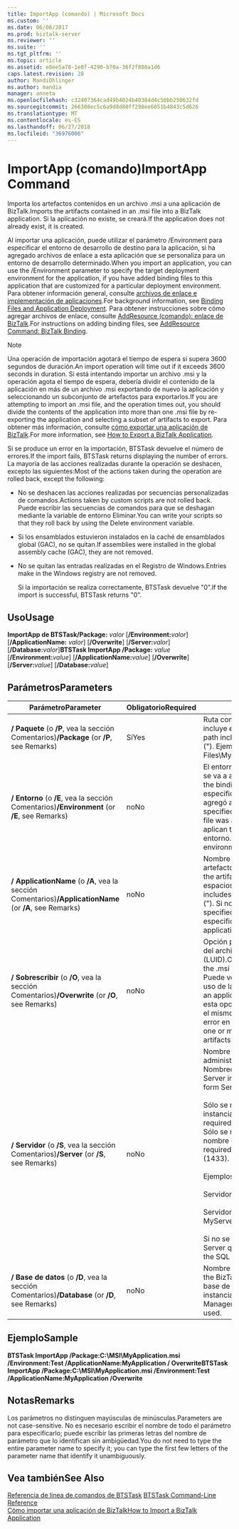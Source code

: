 ```yaml
---
title: ImportApp (comando) | Microsoft Docs
ms.custom: ''
ms.date: 06/08/2017
ms.prod: biztalk-server
ms.reviewer: ''
ms.suite: ''
ms.tgt_pltfrm: ''
ms.topic: article
ms.assetid: e8ee5a78-1e8f-4290-b70a-36f2f888a1d6
caps.latest.revision: 28
author: MandiOhlinger
ms.author: mandia
manager: anneta
ms.openlocfilehash: c32407364cad49b4024b40384d4c50bb250632fd
ms.sourcegitcommit: 266308ec5c6a9d8d80ff298ee6051b4843c5d626
ms.translationtype: MT
ms.contentlocale: es-ES
ms.lasthandoff: 06/27/2018
ms.locfileid: "36976006"
---
```

# <a name="importapp-command"></a><span data-ttu-id="77cae-102">ImportApp (comando)</span><span class="sxs-lookup"><span data-stu-id="77cae-102">ImportApp Command</span></span>
<span data-ttu-id="77cae-103">Importa los artefactos contenidos en un archivo .msi a una aplicación de BizTalk.</span><span class="sxs-lookup"><span data-stu-id="77cae-103">Imports the artifacts contained in an .msi file into a BizTalk application.</span></span> <span data-ttu-id="77cae-104">Si la aplicación no existe, se creará.</span><span class="sxs-lookup"><span data-stu-id="77cae-104">If the application does not already exist, it is created.</span></span>  
  
 <span data-ttu-id="77cae-105">Al importar una aplicación, puede utilizar el parámetro /Environment para especificar el entorno de desarrollo de destino para la aplicación, si ha agregado archivos de enlace a esta aplicación que se personaliza para un entorno de desarrollo determinado.</span><span class="sxs-lookup"><span data-stu-id="77cae-105">When you import an application, you can use the /Environment parameter to specify the target deployment environment for the application, if you have added binding files to this application that are customized for a particular deployment environment.</span></span> <span data-ttu-id="77cae-106">Para obtener información general, consulte [archivos de enlace e implementación de aplicaciones](../core/binding-files-and-application-deployment.md).</span><span class="sxs-lookup"><span data-stu-id="77cae-106">For background information, see [Binding Files and Application Deployment](../core/binding-files-and-application-deployment.md).</span></span> <span data-ttu-id="77cae-107">Para obtener instrucciones sobre cómo agregar archivos de enlace, consulte [AddResource (comando): enlace de BizTalk](../core/addresource-command-biztalk-binding.md).</span><span class="sxs-lookup"><span data-stu-id="77cae-107">For instructions on adding binding files, see [AddResource Command: BizTalk Binding](../core/addresource-command-biztalk-binding.md).</span></span>  
  
> [!NOTE]
>  <span data-ttu-id="77cae-108">Una operación de importación agotará el tiempo de espera si supera 3600 segundos de duración.</span><span class="sxs-lookup"><span data-stu-id="77cae-108">An import operation will time out if it exceeds 3600 seconds in duration.</span></span> <span data-ttu-id="77cae-109">Si está intentando importar un archivo .msi y la operación agota el tiempo de espera, debería dividir el contenido de la aplicación en más de un archivo .msi exportando de nuevo la aplicación y seleccionando un subconjunto de artefactos para exportarlos.</span><span class="sxs-lookup"><span data-stu-id="77cae-109">If you are attempting to import an .msi file, and the operation times out, you should divide the contents of the application into more than one .msi file by re-exporting the application and selecting a subset of artifacts to export.</span></span> <span data-ttu-id="77cae-110">Para obtener más información, consulte [cómo exportar una aplicación de BizTalk](../core/how-to-export-a-biztalk-application.md).</span><span class="sxs-lookup"><span data-stu-id="77cae-110">For more information, see [How to Export a BizTalk Application](../core/how-to-export-a-biztalk-application.md).</span></span>  
  
 <span data-ttu-id="77cae-111">Si se produce un error en la importación, BTSTask devuelve el número de errores.</span><span class="sxs-lookup"><span data-stu-id="77cae-111">If the import fails, BTSTask returns displaying the number of errors.</span></span> <span data-ttu-id="77cae-112">La mayoría de las acciones realizadas durante la operación se deshacen, excepto las siguientes:</span><span class="sxs-lookup"><span data-stu-id="77cae-112">Most of the actions taken during the operation are rolled back, except the following:</span></span>  
  
- <span data-ttu-id="77cae-113">No se deshacen las acciones realizadas por secuencias personalizadas de comandos.</span><span class="sxs-lookup"><span data-stu-id="77cae-113">Actions taken by custom scripts are not rolled back.</span></span> <span data-ttu-id="77cae-114">Puede escribir las secuencias de comandos para que se deshagan mediante la variable de entorno Eliminar.</span><span class="sxs-lookup"><span data-stu-id="77cae-114">You can write your scripts so that they roll back by using the Delete environment variable.</span></span>  
  
- <span data-ttu-id="77cae-115">Si los ensamblados estuvieron instalados en la caché de ensamblados global (GAC), no se quitan.</span><span class="sxs-lookup"><span data-stu-id="77cae-115">If assemblies were installed in the global assembly cache (GAC), they are not removed.</span></span>  
  
- <span data-ttu-id="77cae-116">No se quitan las entradas realizadas en el Registro de Windows.</span><span class="sxs-lookup"><span data-stu-id="77cae-116">Entries make in the Windows registry are not removed.</span></span>  
  
  <span data-ttu-id="77cae-117">Si la importación se realiza correctamente, BTSTask devuelve "0".</span><span class="sxs-lookup"><span data-stu-id="77cae-117">If the import is successful, BTSTask returns "0".</span></span>  
  
## <a name="usage"></a><span data-ttu-id="77cae-118">Uso</span><span class="sxs-lookup"><span data-stu-id="77cae-118">Usage</span></span>  
 <span data-ttu-id="77cae-119">**ImportApp de BTSTask/Package:** *valor* [**/Environment:**<em>valor</em>] [**/ApplicationName:**  <em>valor</em>] [**/Overwrite**] [**/Server:**<em>valor</em>] [**/Database:**<em>valor</em>]</span><span class="sxs-lookup"><span data-stu-id="77cae-119">**BTSTask ImportApp /Package:** *value* [**/Environment:**<em>value</em>] [**/ApplicationName:**<em>value</em>] [**/Overwrite**] [**/Server:**<em>value</em>] [**/Database:**<em>value</em>]</span></span>  
  
## <a name="parameters"></a><span data-ttu-id="77cae-120">Parámetros</span><span class="sxs-lookup"><span data-stu-id="77cae-120">Parameters</span></span>  
  
|<span data-ttu-id="77cae-121">Parámetro</span><span class="sxs-lookup"><span data-stu-id="77cae-121">Parameter</span></span>|<span data-ttu-id="77cae-122">Obligatorio</span><span class="sxs-lookup"><span data-stu-id="77cae-122">Required</span></span>|<span data-ttu-id="77cae-123">Valor</span><span class="sxs-lookup"><span data-stu-id="77cae-123">Value</span></span>|  
|---------------|--------------|-----------|  
|<span data-ttu-id="77cae-124">**/ Paquete** (o **/P**, vea la sección Comentarios)</span><span class="sxs-lookup"><span data-stu-id="77cae-124">**/Package** (or **/P**, see Remarks)</span></span>|<span data-ttu-id="77cae-125">Sí</span><span class="sxs-lookup"><span data-stu-id="77cae-125">Yes</span></span>|<span data-ttu-id="77cae-126">Ruta completa del archivo .msi.</span><span class="sxs-lookup"><span data-stu-id="77cae-126">Full path of the .msi file.</span></span> <span data-ttu-id="77cae-127">Si la ruta incluye espacios, la debe encerrar entre comillas dobles (").</span><span class="sxs-lookup"><span data-stu-id="77cae-127">If the path includes spaces, you must enclose it in double quotation marks (").</span></span> <span data-ttu-id="77cae-128">Ejemplo: "C:\My MSI msi\miaplicación. msi"</span><span class="sxs-lookup"><span data-stu-id="77cae-128">Example: "C:\My MSI Files\MyApplication.msi"</span></span>|  
|<span data-ttu-id="77cae-129">**/ Entorno** (o **/E**, vea la sección Comentarios)</span><span class="sxs-lookup"><span data-stu-id="77cae-129">**/Environment** (or **/E**, see Remarks)</span></span>|<span data-ttu-id="77cae-130">no</span><span class="sxs-lookup"><span data-stu-id="77cae-130">No</span></span>|<span data-ttu-id="77cae-131">El entorno de implementación de destino del archivo de enlace que se va a aplicar, como Prueba.</span><span class="sxs-lookup"><span data-stu-id="77cae-131">The target deployment environment of the binding file to apply, such as Test.</span></span> <span data-ttu-id="77cae-132">Este es el valor que se especificó para el entorno de implementación de destino cuando se agregó a la aplicación el archivo de enlace.</span><span class="sxs-lookup"><span data-stu-id="77cae-132">This is the value that was specified for the target deployment environment when the binding file was added to the application.</span></span> <span data-ttu-id="77cae-133">Cuando no se especifica, se aplican todos los enlaces que no tienen especificado un entorno.</span><span class="sxs-lookup"><span data-stu-id="77cae-133">When not specified, all bindings that do not have an environment specified are applied.</span></span>|  
|<span data-ttu-id="77cae-134">**/ ApplicationName** (o **/A**, vea la sección Comentarios)</span><span class="sxs-lookup"><span data-stu-id="77cae-134">**/ApplicationName** (or **/A**, see Remarks)</span></span>|<span data-ttu-id="77cae-135">no</span><span class="sxs-lookup"><span data-stu-id="77cae-135">No</span></span>|<span data-ttu-id="77cae-136">Nombre de la aplicación de BizTalk a la que se importan los artefactos del archivo .msi.</span><span class="sxs-lookup"><span data-stu-id="77cae-136">Name of the BizTalk application to which the artifacts in the .msi file are imported.</span></span> <span data-ttu-id="77cae-137">Si el nombre incluye espacios, debe encerrar entre comillas dobles (").</span><span class="sxs-lookup"><span data-stu-id="77cae-137">If the name includes spaces, you must enclose it with double quotation marks (").</span></span> <span data-ttu-id="77cae-138">Si no se especifica, se utiliza la aplicación predeterminada.</span><span class="sxs-lookup"><span data-stu-id="77cae-138">If not specified, the default application is used.</span></span> <span data-ttu-id="77cae-139">Si la aplicación especificada no existe, se creará la aplicación.</span><span class="sxs-lookup"><span data-stu-id="77cae-139">If the specified application does not exist, the application is created.</span></span>|  
|<span data-ttu-id="77cae-140">**/ Sobrescribir** (o **/O**, vea la sección Comentarios)</span><span class="sxs-lookup"><span data-stu-id="77cae-140">**/Overwrite** (or **/O**, see Remarks)</span></span>|<span data-ttu-id="77cae-141">no</span><span class="sxs-lookup"><span data-stu-id="77cae-141">No</span></span>|<span data-ttu-id="77cae-142">Opción para sobrescribir artefactos en la aplicación con artefactos del archivo .msi que tienen el mismo identificador local único (LUID).</span><span class="sxs-lookup"><span data-stu-id="77cae-142">Option to overwrite artifacts in the application with artifacts in the .msi file that have the same locally unique identifier (LUID).</span></span> <span data-ttu-id="77cae-143">Puede ver los LUID de los artefactos de una aplicación mediante el uso de la [comando ListApp](../core/listapp-command.md).</span><span class="sxs-lookup"><span data-stu-id="77cae-143">You can view the LUIDs of the artifacts in an application by using the [ListApp Command](../core/listapp-command.md).</span></span> <span data-ttu-id="77cae-144">Si no se especifica esta opción y si hay uno o más artefactos en la aplicación que tienen el mismo LUID que los artefactos del archivo .msi, se produce un error en la importación.</span><span class="sxs-lookup"><span data-stu-id="77cae-144">If this option is not specified, and there are one or more artifacts in the application that have the same LUID as artifacts in the .msi file, the import fails.</span></span>|  
|<span data-ttu-id="77cae-145">**/ Servidor** (o **/S**, vea la sección Comentarios)</span><span class="sxs-lookup"><span data-stu-id="77cae-145">**/Server** (or **/S**, see Remarks)</span></span>|<span data-ttu-id="77cae-146">no</span><span class="sxs-lookup"><span data-stu-id="77cae-146">No</span></span>|<span data-ttu-id="77cae-147">Nombre del servidor SQL Server que aloja la base de datos de administración de BizTalk en el formato Nombredelservidor\Nombredeinstancia,Puerto.</span><span class="sxs-lookup"><span data-stu-id="77cae-147">Name of the SQL Server instance hosting the BizTalk Management database, in the form ServerName\InstanceName,Port.</span></span><br /><br /> <span data-ttu-id="77cae-148">Sólo se necesita el nombre de instancia cuando el nombre de instancia es diferente del nombre de servidor.</span><span class="sxs-lookup"><span data-stu-id="77cae-148">Instance name is only required when the instance name is different than the server name.</span></span> <span data-ttu-id="77cae-149">Sólo se necesita el puerto cuando el servidor SQL Server utiliza un nombre de puerto diferente al predeterminado (1433)</span><span class="sxs-lookup"><span data-stu-id="77cae-149">Port is only required when SQL Server uses a port number other than the default (1433).</span></span><br /><br /> <span data-ttu-id="77cae-150">Ejemplos:</span><span class="sxs-lookup"><span data-stu-id="77cae-150">Examples:</span></span><br /><br /> <span data-ttu-id="77cae-151">Servidor = MyServer</span><span class="sxs-lookup"><span data-stu-id="77cae-151">Server=MyServer</span></span><br /><br /> <span data-ttu-id="77cae-152">Servidor = MyServer\MySQLServer,1533</span><span class="sxs-lookup"><span data-stu-id="77cae-152">Server=MyServer\MySQLServer,1533</span></span><br /><br /> <span data-ttu-id="77cae-153">Si no se proporciona, se utiliza el nombre de la instancia de SQL Server que se ejecuta en el equipo local.</span><span class="sxs-lookup"><span data-stu-id="77cae-153">If not provided, the name of the SQL Server instance running on the local computer is used.</span></span>|  
|<span data-ttu-id="77cae-154">**/ Base de datos** (o **/D**, vea la sección Comentarios)</span><span class="sxs-lookup"><span data-stu-id="77cae-154">**/Database** (or **/D**, see Remarks)</span></span>|<span data-ttu-id="77cae-155">no</span><span class="sxs-lookup"><span data-stu-id="77cae-155">No</span></span>|<span data-ttu-id="77cae-156">Nombre de la base de datos de administración de BizTalk.</span><span class="sxs-lookup"><span data-stu-id="77cae-156">Name of the BizTalk Management database.</span></span> <span data-ttu-id="77cae-157">Si no se especifica, se utiliza la base de datos de administración de BizTalk que se ejecuta en la instancia local de SQL Server.</span><span class="sxs-lookup"><span data-stu-id="77cae-157">If not specified, the BizTalk Management database running in the local instance of SQL Server is used.</span></span>|  
  
## <a name="sample"></a><span data-ttu-id="77cae-158">Ejemplo</span><span class="sxs-lookup"><span data-stu-id="77cae-158">Sample</span></span>  
 <span data-ttu-id="77cae-159">**BTSTask ImportApp /Package:C:\MSI\MyApplication.msi /Environment:Test /ApplicationName:MyApplication / Overwrite**</span><span class="sxs-lookup"><span data-stu-id="77cae-159">**BTSTask ImportApp /Package:C:\MSI\MyApplication.msi /Environment:Test /ApplicationName:MyApplication /Overwrite**</span></span>  
  
## <a name="remarks"></a><span data-ttu-id="77cae-160">Notas</span><span class="sxs-lookup"><span data-stu-id="77cae-160">Remarks</span></span>  
 <span data-ttu-id="77cae-161">Los parámetros no distinguen mayúsculas de minúsculas.</span><span class="sxs-lookup"><span data-stu-id="77cae-161">Parameters are not case-sensitive.</span></span> <span data-ttu-id="77cae-162">No es necesario escribir el nombre de todo el parámetro para especificarlo; puede escribir las primeras letras del nombre de parámetro que lo identifican sin ambigüedad.</span><span class="sxs-lookup"><span data-stu-id="77cae-162">You do not need to type the entire parameter name to specify it; you can type the first few letters of the parameter name that identify it unambiguously.</span></span>  
  
## <a name="see-also"></a><span data-ttu-id="77cae-163">Vea también</span><span class="sxs-lookup"><span data-stu-id="77cae-163">See Also</span></span>  
 <span data-ttu-id="77cae-164">[Referencia de línea de comandos de BTSTask](../core/btstask-command-line-reference.md) </span><span class="sxs-lookup"><span data-stu-id="77cae-164">[BTSTask Command-Line Reference](../core/btstask-command-line-reference.md) </span></span>  
 [<span data-ttu-id="77cae-165">Cómo importar una aplicación de BizTalk</span><span class="sxs-lookup"><span data-stu-id="77cae-165">How to Import a BizTalk Application</span></span>](../core/how-to-import-a-biztalk-application.md)